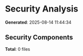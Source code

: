 # Security Analysis

**Generated**: 2025-08-14 11:44:34

## Security Components

**Total**: 0 files

